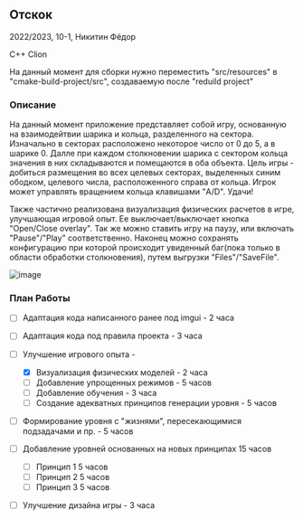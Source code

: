 ## Отскок
2022/2023, 10-1, Никитин Фёдор

С++ Clion

На данный момент для сборки нужно переместить "src/resources" в "cmake-build-project/src", создаваемую после "reduild project"

### Описание

На данный момент приложение представляет собой игру, основанную на взаимодейтвии шарика и кольца, разделенного на сектора. Изначально в секторах расположено некоторое число от 0 до 5, а в шарике 0. Далле при каждом столкновении шарика с сектором кольца значения в них складываются и помещаются в оба объекта. Цель игры - добиться размещения во всех целевых секторах, выделенных синим ободком, целевого числа, расположенного справа от кольца. Игрок может управлять вращением кольца клавишами "A/D". Удачи!

Также частично реализована визуализация физических расчетов в игре, улучшающая игровой опыт. Ее выключает/выключает кнопка "Open/Close overlay". Так же можно ставить игру на паузу, или включать "Pause"/"Play" соответственно. Наконец можно сохранять конфигурацию при которой происходит увиденный баг(пока только в области обработки столкновения), путем выгрузки "Files"/"SaveFile".

![image](https://user-images.githubusercontent.com/113089910/202012908-ae003299-9da4-4043-9ac1-63e1d3c233eb.png)

### План Работы

- [ ] Адаптация кода написанного ранее под imgui - 2 часа
- [ ] Адаптация кода под правила проекта - 3 часа
- [ ] Улучшение игрового опыта - 
  * [x] Визуализация физических моделей - 2 часа 
  * [ ] Добавление упрощенных режимов - 5 часов
  * [ ] Добавление обучения - 3 часа
  * [ ] Создание адекватных принципов генерации уровня - 5 часов
- [ ] Формирование уровня с "жизнями", пересекающимися подзадачами и пр. -  5 часов
- [ ] Добавление уровней основанных на новых принципах 15 часов
  * [ ] Принцип 1 5 часов
  * [ ] Принцип 2 5 часов
  * [ ] Принцип 3 5 часов
- [ ] Улучшение дизайна игры - 3 часа

